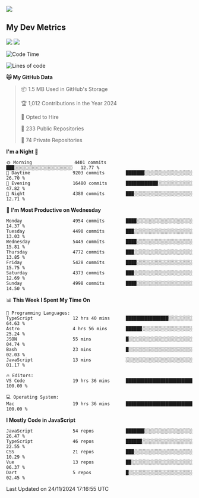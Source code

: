 [<img src="https://img.shields.io/badge/linkedin-%230077B5.svg?&style=for-the-badge&logo=linkedin&logoColor=white" />](https://www.linkedin.com/in/savepong)

<!--
[<img src="https://img.shields.io/badge/pongsiri.pisutakarathada.com-%230077B5.svg?&style=for-the-badge&color=orange" />](https://pongsiri.pisutakarathada.com)
[<img src="https://img.shields.io/badge/apps.saveworld.co-%230077B5.svg?&style=for-the-badge&color=2aa889" />](https://apps.saveworld.co)

[![savepong' github stats](https://github-readme-stats.vercel.app/api?username=savepong&show_icons=true&count_private=true&theme=gotham&hide_border=true&bg_color=00000000&text_color=768390FF)](https://pongsiri.pisutakarathada.com/posts/stats)

[![GitHub Streak](https://github-readme-streak-stats.herokuapp.com?user=savepong&theme=gotham&hide_border=true&background=00000000&dates=768390FF)](https://pongsiri.pisutakarathada.com/posts/stats)

[![Top Langs](https://github-readme-stats.vercel.app/api/top-langs/?username=savepong&layout=compact&langs_count=10&theme=gotham&hide_border=true&bg_color=00000000&text_color=768390FF)](https://pongsiri.pisutakarathada.com/posts/stats)

<!-- [![savepong's wakatime stats](https://github-readme-stats.vercel.app/api/wakatime?username=@savepong&layout=default&theme=gotham&hide_border=true&bg_color=00000000&text_color=768390FF)](https://pongsiri.pisutakarathada.com/posts/stats) -->

## My Dev Metrics

[![](https://komarev.com/ghpvc/?username=savepong&color=blue&label=Profile%20Views)](https://github.com/savepong)
[![](https://img.shields.io/github/followers/savepong?label=GitHub%20Followers)](https://github.com/savepong)

<!--START_SECTION:waka-->
![Code Time](http://img.shields.io/badge/Code%20Time-1%2C676%20hrs%2050%20mins-blue)

![Lines of code](https://img.shields.io/badge/From%20Hello%20World%20I%27ve%20Written-65.8%20million%20lines%20of%20code-blue)

**🐱 My GitHub Data** 

> 📦 1.5 MB Used in GitHub's Storage 
 > 
> 🏆 1,012 Contributions in the Year 2024
 > 
> 💼 Opted to Hire
 > 
> 📜 233 Public Repositories 
 > 
> 🔑 74 Private Repositories 
 > 
**I'm a Night 🦉** 

```text
🌞 Morning                4401 commits        ███░░░░░░░░░░░░░░░░░░░░░░   12.77 % 
🌆 Daytime                9203 commits        ███████░░░░░░░░░░░░░░░░░░   26.70 % 
🌃 Evening                16480 commits       ████████████░░░░░░░░░░░░░   47.82 % 
🌙 Night                  4380 commits        ███░░░░░░░░░░░░░░░░░░░░░░   12.71 % 
```
📅 **I'm Most Productive on Wednesday** 

```text
Monday                   4954 commits        ████░░░░░░░░░░░░░░░░░░░░░   14.37 % 
Tuesday                  4490 commits        ███░░░░░░░░░░░░░░░░░░░░░░   13.03 % 
Wednesday                5449 commits        ████░░░░░░░░░░░░░░░░░░░░░   15.81 % 
Thursday                 4772 commits        ███░░░░░░░░░░░░░░░░░░░░░░   13.85 % 
Friday                   5428 commits        ████░░░░░░░░░░░░░░░░░░░░░   15.75 % 
Saturday                 4373 commits        ███░░░░░░░░░░░░░░░░░░░░░░   12.69 % 
Sunday                   4998 commits        ████░░░░░░░░░░░░░░░░░░░░░   14.50 % 
```


📊 **This Week I Spent My Time On** 

```text
💬 Programming Languages: 
TypeScript               12 hrs 40 mins      ████████████████░░░░░░░░░   64.63 % 
Astro                    4 hrs 56 mins       ██████░░░░░░░░░░░░░░░░░░░   25.24 % 
JSON                     55 mins             █░░░░░░░░░░░░░░░░░░░░░░░░   04.74 % 
Bash                     23 mins             █░░░░░░░░░░░░░░░░░░░░░░░░   02.03 % 
JavaScript               13 mins             ░░░░░░░░░░░░░░░░░░░░░░░░░   01.17 % 

🔥 Editors: 
VS Code                  19 hrs 36 mins      █████████████████████████   100.00 % 

💻 Operating System: 
Mac                      19 hrs 36 mins      █████████████████████████   100.00 % 
```

**I Mostly Code in JavaScript** 

```text
JavaScript               54 repos            ███████░░░░░░░░░░░░░░░░░░   26.47 % 
TypeScript               46 repos            ██████░░░░░░░░░░░░░░░░░░░   22.55 % 
CSS                      21 repos            ███░░░░░░░░░░░░░░░░░░░░░░   10.29 % 
Vue                      13 repos            ██░░░░░░░░░░░░░░░░░░░░░░░   06.37 % 
Dart                     5 repos             █░░░░░░░░░░░░░░░░░░░░░░░░   02.45 % 
```




 Last Updated on 24/11/2024 17:16:55 UTC
<!--END_SECTION:waka-->

<!--
**savepong/savepong** is a ✨ _special_ ✨ repository because its `README.md` (this file) appears on your GitHub profile.

Here are some ideas to get you started:

- 🔭 I’m currently working on WebComponents and TypeScript.
- 🌱 I’m currently learning ...
- 👯 I’m looking to collaborate on ...
- 🤔 I’m looking for help with ...
- 💬 Ask me about ...
- 📫 How to reach me: ...
- 😄 Pronouns: ...
- ⚡ Fun fact: ...
-->
